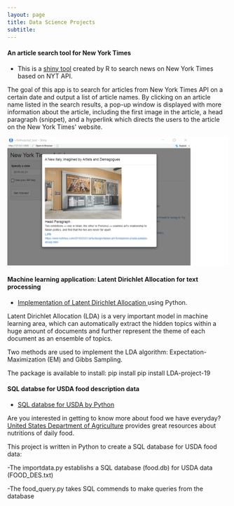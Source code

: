 ```yaml
---
layout: page
title: Data Science Projects
subtitle: 
---
```


#### An article search tool for New York Times

- This is a [shiny tool](https://github.com/mingjiezhao/nyt_api_tool) created by R to search news on New York Times based on NYT API. 

The goal of this app is to search for articles from New York Times API on a certain date and output a list of article names. By clicking on an article name listed in the search results, a pop-up window is displayed with more information about the article, including the first image in the article, a head paragraph (snippet), and a hyperlink which directs the users to the article on the New York Times' website.

![shiny tool](img/pic.png)


#### Machine learning application: Latent Dirichlet Allocation for text processing

- [Implementation of Latent Dirichlet Allocation ](https://github.com/mingjiezhao/Latent-Dirichlet-Allocation) using Python. 

Latent Dirichlet Allocation (LDA) is a very important model in machine learning area, which can automatically extract the hidden topics within a huge amount of documents and further represent the theme of each document as an ensemble of topics.

Two methods are used to implement the LDA algorithm: Expectation-Maximization (EM) and Gibbs Sampling.

The package is available to install: pip install pip install LDA-project-19

#### SQL databse for USDA food description data

- [SQL databse for USDA by Python](https://github.com/mingjiezhao/USDA_database) 

Are you interested in getting to know more about food we have everyday? [United States Department of Agriculture](https://www.ars.usda.gov/northeast-area/beltsville-md-bhnrc/beltsville-human-nutrition-research-center/nutrient-data-laboratory/docs/usda-national-nutrient-database-for-standard-reference/) provides great resources about nutritions of daily food.

This project is written in Python to create a SQL database for USDA food data:

-The importdata.py establishs a SQL database (food.db) for USDA data (FOOD_DES.txt)

-The food_query.py takes SQL commends to make queries from the database

